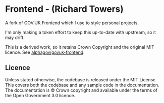 Frontend - (Richard Towers)
===========================

A fork of GOV.UK Frontend which I use to style personal projects.

I'm only making a token effort to keep this up-to-date with upstream, so it may drift.

This is a derived work, so it retains Crown Copyright and the original MIT licence. See [alphagov/govuk-frontend](https://github.com/alphagov/govuk-frontend).

## Licence

Unless stated otherwise, the codebase is released under the MIT License. This
covers both the codebase and any sample code in the documentation. The
documentation is &copy; Crown copyright and available under the terms of the
Open Government 3.0 licence.


